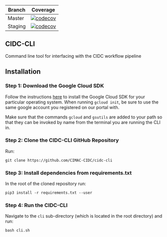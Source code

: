 | Branch | Coverage |
| --- | --- |
| Master | [![codecov](https://codecov.io/gh/CIMAC-CIDC/cidc-cli/branch/master/graph/badge.svg)](https://codecov.io/gh/CIMAC-CIDC/cidc-cli/branch/master/) |
| Staging | [![codecov](https://codecov.io/gh/CIMAC-CIDC/cidc-cli/branch/staging/graph/badge.svg)](https://codecov.io/gh/CIMAC-CIDC/cidc-cli/branch/staging/) |
## CIDC-CLI

Command line tool for interfacing with the CIDC workflow pipeline

## Installation

###  Step 1:  Download the Google Cloud SDK

Follow the instructions [here](https://cloud.google.com/sdk/docs/downloads-interactive) to install the Google Cloud SDK for your particular operating system. When running `gcloud init`, be sure to use the same google account you registered on our portal with.

Make sure that the commands `gcloud` and `gsutils` are added to your path so that they can be invoked by name from the terminal you are running the CLI in.

### Step 2:  Clone the CIDC-CLI GitHub Repository

Run:

~~~
git clone https://github.com/CIMAC-CIDC/cidc-cli
~~~

### Step 3:  Install dependencies from requirements.txt

In the root of the cloned repository run:

~~~
pip3 install -r requirements.txt --user
~~~

### Step 4:  Run the CIDC-CLI

Navigate to the `cli` sub-directory (which is located in the root directory) and run:

~~~
bash cli.sh
~~~
